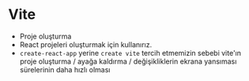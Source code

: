 # Vite

- Proje oluşturma
- React projeleri oluşturmak için kullanırız.
- `create-react-app` yerine `create vite` tercih etmemizin sebebi vite'ın proje oluşturma / ayağa kaldırma / değişikliklerin ekrana yansıması sürelerinin daha hızlı olması
